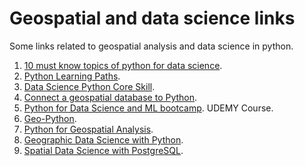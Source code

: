 # Geospatial and data science links
Some links related to geospatial analysis and data science in python.  

1. [10 must know topics of python for data science](https://towardsdatascience.com/10-must-know-topics-of-python-for-data-science-9ce36a5b9681).  
2. [Python Learning Paths](https://realpython.com/learning-paths/).  
3. [Data Science Python Core Skill](https://realpython.com/learning-paths/data-science-python-core-skills/).
4. [Connect a geospatial database to Python](https://medium.com/spatial-data-science/how-to-connect-and-use-a-geospatial-database-in-python-d2e3336ef4a4).
5. [Python for Data Science and ML bootcamp](https://www.udemy.com/course/python-for-data-science-and-machine-learning-bootcamp/). UDEMY Course.
6. [Geo-Python](https://geo-python-site.readthedocs.io/en/latest/course-info/course-info.html). 
7. [Python for Geospatial Analysis](https://www.tomasbeuzen.com/python-for-geospatial-analysis/chapters/chapter2_spatial-viz-and-modelling.html).
8. [Geographic Data Science with Python](https://geographicdata.science/book/intro.html).
9. [Spatial Data Science with PostgreSQL](https://towardsdatascience.com/spatial-data-science-with-postgresql-postgis-2f941c8c367a).
